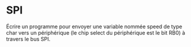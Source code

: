 # SPI
Écrire un programme pour envoyer une variable nommée speed de type char vers un périphérique  (le chip select du périphérique est le bit RB0) à travers le bus SPI.
